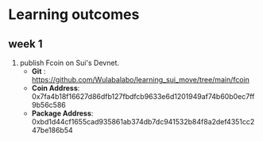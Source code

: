 # Learning outcomes

## week 1
1. publish Fcoin on Sui's Devnet.
    + **Git** : https://github.com/Wulabalabo/learning_sui_move/tree/main/fcoin
    + **Coin Address**:
    0x7fa4b18f16627d86dfb127fbdfcb9633e6d1201949af74b60b0ec7ff9b56c586
    + **Package Address**:
    0xbd1d44cf1655cad935861ab374db7dc941532b84f8a2def4351cc247be186b54
